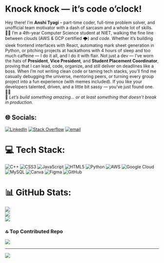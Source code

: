 # Knock knock — it’s code o’clock!


Hey there! I’m **Anshi Tyagi** – part-time coder, full-time problem solver, and unofficial team motivator with a dash of sarcasm and a whole lot of skills. 👩‍💻 I’m a 4th-year Computer Science student at NIET, walking the fine line between *clouds* (AWS & GCP certified 🌩️) and *code*. Whether it’s building sleek frontend interfaces with React, automating mark sheet generation in Python, or pitching projects at hackathons with 4 hours of sleep and too much caffeine — I do it all, and I do it with flair. Not just a dev — I’ve worn the hats of **President**, **Vice President**, and **Student Placement Coordinator**, proving that I can lead, code, organize, and still deliver on deadlines like a boss. When I’m not writing clean code or taming tech stacks, you’ll find me casually debugging the universe, mentoring peers, or turning every group project into a fun experience (with memes included). If you like your developers talented, driven, and a little bit sassy — you’ve just found one. 💁‍♀️ <br>
🚀 *Let’s build something amazing… or at least something that doesn’t break in production.*  



## 🌐 Socials:
[![LinkedIn](https://img.shields.io/badge/LinkedIn-%230077B5.svg?logo=linkedin&logoColor=white)](https://linkedin.com/in/https://www.linkedin.com/in/anshi-tyagi-859535276/) [![Stack Overflow](https://img.shields.io/badge/-Stackoverflow-FE7A16?logo=stack-overflow&logoColor=white)](https://stackoverflow.com/users/https://stackoverflow.com/users/31083004/anshi-tyagi) [![email](https://img.shields.io/badge/Email-D14836?logo=gmail&logoColor=white)](mailto:anshityagi203@gmail.com) 

# 💻 Tech Stack:
![C++](https://img.shields.io/badge/c++-%2300599C.svg?style=for-the-badge&logo=c%2B%2B&logoColor=white) ![CSS3](https://img.shields.io/badge/css3-%231572B6.svg?style=for-the-badge&logo=css3&logoColor=white) ![JavaScript](https://img.shields.io/badge/javascript-%23323330.svg?style=for-the-badge&logo=javascript&logoColor=%23F7DF1E) ![HTML5](https://img.shields.io/badge/html5-%23E34F26.svg?style=for-the-badge&logo=html5&logoColor=white) ![Python](https://img.shields.io/badge/python-3670A0?style=for-the-badge&logo=python&logoColor=ffdd54) ![AWS](https://img.shields.io/badge/AWS-%23FF9900.svg?style=for-the-badge&logo=amazon-aws&logoColor=white) ![Google Cloud](https://img.shields.io/badge/GoogleCloud-%234285F4.svg?style=for-the-badge&logo=google-cloud&logoColor=white) ![MySQL](https://img.shields.io/badge/mysql-4479A1.svg?style=for-the-badge&logo=mysql&logoColor=white) ![Canva](https://img.shields.io/badge/Canva-%2300C4CC.svg?style=for-the-badge&logo=Canva&logoColor=white) ![Figma](https://img.shields.io/badge/figma-%23F24E1E.svg?style=for-the-badge&logo=figma&logoColor=white) ![GitHub](https://img.shields.io/badge/github-%23121011.svg?style=for-the-badge&logo=github&logoColor=white)
# 📊 GitHub Stats:
![](https://github-readme-stats.vercel.app/api?username=anshiityagi&theme=dark&hide_border=false&include_all_commits=true&count_private=true)<br/>
![](https://nirzak-streak-stats.vercel.app/?user=anshiityagi&theme=dark&hide_border=false)<br/>
![](https://github-readme-stats.vercel.app/api/top-langs/?username=anshiityagi&theme=dark&hide_border=false&include_all_commits=true&count_private=true&layout=compact)

### 🔝 Top Contributed Repo
![](https://github-contributor-stats.vercel.app/api?username=anshiityagi&limit=5&theme=dark&combine_all_yearly_contributions=true)

---
[![](https://visitcount.itsvg.in/api?id=anshiityagi&icon=0&color=1)](https://visitcount.itsvg.in)

<!-- Proudly created with GPRM ( https://gprm.itsvg.in ) -->
